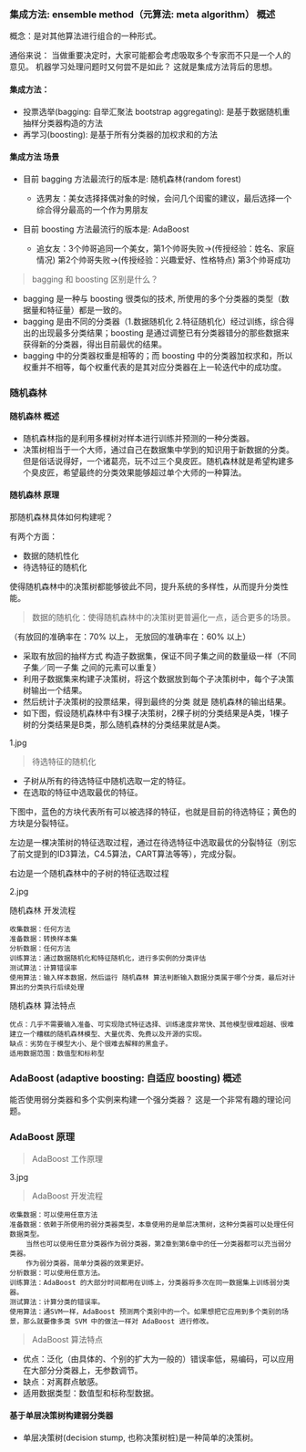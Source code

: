 ### 集成方法: ensemble method（元算法: meta algorithm） 概述

概念：是对其他算法进行组合的一种形式。

通俗来说： 当做重要决定时，大家可能都会考虑吸取多个专家而不只是一个人的意见。 机器学习处理问题时又何尝不是如此？ 这就是集成方法背后的思想。

#### 集成方法：

* 投票选举(bagging: 自举汇聚法 bootstrap aggregating): 是基于数据随机重抽样分类器构造的方法
* 再学习(boosting): 是基于所有分类器的加权求和的方法

#### 集成方法 场景

 * 目前 bagging 方法最流行的版本是: 随机森林(random forest)
   * 选男友：美女选择择偶对象的时候，会问几个闺蜜的建议，最后选择一个综合得分最高的一个作为男朋友

 * 目前 boosting 方法最流行的版本是: AdaBoost
   * 追女友：3个帅哥追同一个美女，第1个帅哥失败->(传授经验：姓名、家庭情况) 第2个帅哥失败->(传授经验：兴趣爱好、性格特点) 第3个帅哥成功

> bagging 和 boosting 区别是什么？

 * bagging 是一种与 boosting 很类似的技术, 所使用的多个分类器的类型（数据量和特征量）都是一致的。
 * bagging 是由不同的分类器（1.数据随机化 2.特征随机化）经过训练，综合得出的出现最多分类结果；boosting 是通过调整已有分类器错分的那些数据来获得新的分类器，得出目前最优的结果。
 * bagging 中的分类器权重是相等的；而 boosting 中的分类器加权求和，所以权重并不相等，每个权重代表的是其对应分类器在上一轮迭代中的成功度。

### 随机森林

#### 随机森林 概述

 * 随机森林指的是利用多棵树对样本进行训练并预测的一种分类器。
 * 决策树相当于一个大师，通过自己在数据集中学到的知识用于新数据的分类。但是俗话说得好，一个诸葛亮，玩不过三个臭皮匠。随机森林就是希望构建多个臭皮匠，希望最终的分类效果能够超过单个大师的一种算法。

#### 随机森林 原理

那随机森林具体如何构建呢？

有两个方面：

* 数据的随机性化
* 待选特征的随机化

使得随机森林中的决策树都能够彼此不同，提升系统的多样性，从而提升分类性能。

> 数据的随机化：使得随机森林中的决策树更普遍化一点，适合更多的场景。

（有放回的准确率在：70% 以上， 无放回的准确率在：60% 以上）

* 采取有放回的抽样方式 构造子数据集，保证不同子集之间的数量级一样（不同子集／同一子集 之间的元素可以重复）
* 利用子数据集来构建子决策树，将这个数据放到每个子决策树中，每个子决策树输出一个结果。
* 然后统计子决策树的投票结果，得到最终的分类 就是 随机森林的输出结果。
* 如下图，假设随机森林中有3棵子决策树，2棵子树的分类结果是A类，1棵子树的分类结果是B类，那么随机森林的分类结果就是A类。

1.jpg


> 待选特征的随机化

 * 子树从所有的待选特征中随机选取一定的特征。
 * 在选取的特征中选取最优的特征。
 
下图中，蓝色的方块代表所有可以被选择的特征，也就是目前的待选特征；黄色的方块是分裂特征。

左边是一棵决策树的特征选取过程，通过在待选特征中选取最优的分裂特征（别忘了前文提到的ID3算法，C4.5算法，CART算法等等），完成分裂。

右边是一个随机森林中的子树的特征选取过程

2.jpg

随机森林 开发流程

```
收集数据：任何方法
准备数据：转换样本集
分析数据：任何方法
训练算法：通过数据随机化和特征随机化，进行多实例的分类评估
测试算法：计算错误率
使用算法：输入样本数据，然后运行 随机森林 算法判断输入数据分类属于哪个分类，最后对计算出的分类执行后续处理

```

随机森林 算法特点

```
优点：几乎不需要输入准备、可实现隐式特征选择、训练速度非常快、其他模型很难超越、很难建立一个糟糕的随机森林模型、大量优秀、免费以及开源的实现。
缺点：劣势在于模型大小、是个很难去解释的黑盒子。
适用数据范围：数值型和标称型

```

### AdaBoost (adaptive boosting: 自适应 boosting) 概述

能否使用弱分类器和多个实例来构建一个强分类器？ 这是一个非常有趣的理论问题。

### AdaBoost 原理

> AdaBoost 工作原理

3.jpg

> AdaBoost 开发流程

```
收集数据：可以使用任意方法
准备数据：依赖于所使用的弱分类器类型，本章使用的是单层决策树，这种分类器可以处理任何数据类型。
    当然也可以使用任意分类器作为弱分类器，第2章到第6章中的任一分类器都可以充当弱分类器。
    作为弱分类器，简单分类器的效果更好。
分析数据：可以使用任意方法。
训练算法：AdaBoost 的大部分时间都用在训练上，分类器将多次在同一数据集上训练弱分类器。
测试算法：计算分类的错误率。
使用算法：通SVM一样，AdaBoost 预测两个类别中的一个。如果想把它应用到多个类别的场景，那么就要像多类 SVM 中的做法一样对 AdaBoost 进行修改。

```
> AdaBoost 算法特点

* 优点：泛化（由具体的、个别的扩大为一般的）错误率低，易编码，可以应用在大部分分类器上，无参数调节。
* 缺点：对离群点敏感。
* 适用数据类型：数值型和标称型数据。

#### 基于单层决策树构建弱分类器

 * 单层决策树(decision stump, 也称决策树桩)是一种简单的决策树。


